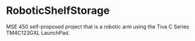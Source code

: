 # RoboticShelfStorage
MSE 450 self-proposed project that is a robotic arm using the Tiva C Series TM4C123GXL LaunchPad.
